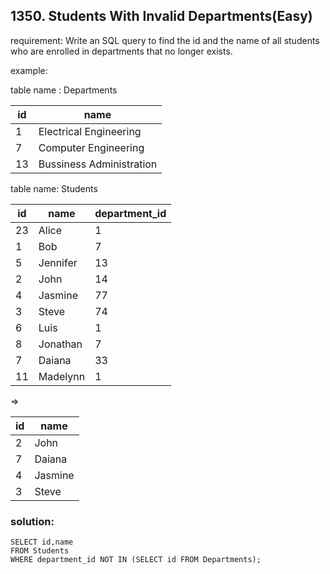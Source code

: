## 1350. Students With Invalid Departments(Easy)

requirement: Write an SQL query to find the id and the name of all students who are enrolled in departments that no longer exists.

example:

table name : Departments

| id   | name                     |
|------|--------------------------|
| 1    | Electrical Engineering   |
| 7    | Computer Engineering     |
| 13   | Bussiness Administration |


table name: Students

| id   | name     | department_id |
|------|----------|---------------|
| 23   | Alice    | 1             |
| 1    | Bob      | 7             |
| 5    | Jennifer | 13            |
| 2    | John     | 14            |
| 4    | Jasmine  | 77            |
| 3    | Steve    | 74            |
| 6    | Luis     | 1             |
| 8    | Jonathan | 7             |
| 7    | Daiana   | 33            |
| 11   | Madelynn | 1             |

=>

| id   | name     |
|------|----------|
| 2    | John     |
| 7    | Daiana   |
| 4    | Jasmine  |
| 3    | Steve    |


### solution:

```
SELECT id,name
FROM Students
WHERE department_id NOT IN (SELECT id FROM Departments);

```
